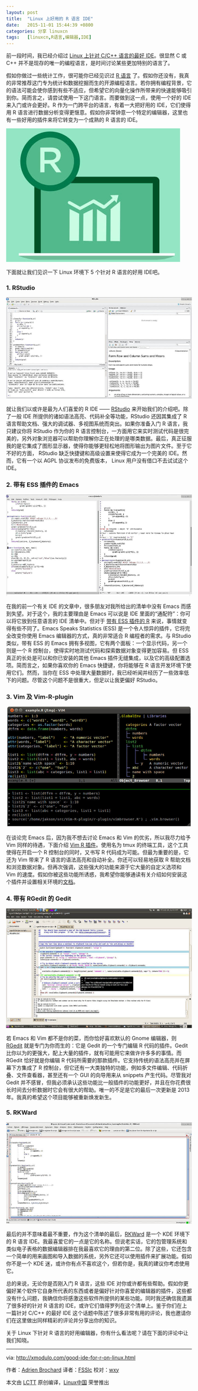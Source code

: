 ```yaml
---
layout: post
title:	"Linux 上好用的 R 语言 IDE"
date:	2015-11-01 15:44:39 +0800 
categories:	分享 linuxcn 
tags:	[linuxcn,R语言,编辑器,IDE]
---
```



前一段时间，我已经介绍过 [Linux 上针对 C/C++ 语言的最好 IDE](http://xmodulo.com/good-ide-for-c-cpp-linux.html)。很显然 C 或 C++ 并不是现存的唯一的编程语言，是时间讨论某些更加特别的语言了。


假如你做过一些统计工作，很可能你已经见识过 [R 语言](https://www.r-project.org/) 了。假如你还没有，我真的非常推荐这门专为统计和数据挖掘而生的开源编程语言。若你拥有编程背景，它的语法可能会使你感到有些不适应，但希望它的向量化操作所带来的快速能够吸引到你。简而言之，请尝试使用一下这门语言。而要做到这一点，使用一个好的 IDE 来入门或许会更好。R 作为一门跨平台的语言，有着一大把好用的 IDE，它们使得用 R 语言进行数据分析变得更惬意。假如你非常钟意一个特定的编辑器，这里也有一些好用的插件来将它转变为一个成熟的 R 语言的 IDE。


![](/Asserts/Images/album/201511/01/154432z0dnxs5z0zawzdad.jpg)


下面就让我们见识一下 Linux 环境下 5 个针对 R 语言的好用 IDE吧。


### 1. RStudio


![](/Asserts/Images/album/201511/01/154443pqssfbzi63zmg088.jpg)


就让我们以或许是最为人们喜爱的 R IDE —— [RStudio](https://www.rstudio.com/) 来开始我们的介绍吧。除了一般 IDE 所提供的诸如语法高亮、代码补全等功能，RStudio 还因其集成了 R 语言帮助文档、强大的调试器、多视图系统而突出。如果你准备入门 R 语言，我只建议你将 RStudio 作为你的 R 语言控制台，一方面用它来实时测试代码是很完美的，另外对象浏览器可以帮助你理解你正在处理的是哪类数据。最后，真正征服我的是它集成了图形显示器，使得你能够更轻松地将图形输出为图片文件。至于它不好的方面， RStudio 缺乏快捷键和高级设置来使得它成为一个完美的 IDE。然而，它有一个以 AGPL 协议发布的免费版本， Linux 用户没有借口不去试试这个 IDE。


### 2. 带有 ESS 插件的 Emacs


![](/Asserts/Images/album/201511/01/154445gze3intmqteg3ejz.jpg)


在我的前一个有关 IDE 的文章中，很多朋友对我所给出的清单中没有 Emacs 而感到失望。对于这个，我的主要理由是 Emacs 可以说是 IDE 里面的“通配符”：你可以将它放到任意语言的 IDE 清单中。但对于 [带有 ESS 插件的 R](http://ess.r-project.org/) 来说，事情就变得有些不同了。Emacs Speaks Statistics (ESS) 是一个令人惊异的插件，它将完全改变你使用 Emacs 编辑器的方式，真的非常适合 R 编程者的需求。与 RStudio 类似，带有 ESS 的 Emacs 拥有多视图，它有两个面板：一个显示代码，另一个则是一个 R 控制台，使得实时地测试代码和探索数据对象变得更加容易。但 ESS 真正的长处是可以和你已安装的其他 Emacs 插件无缝集成，以及它的高级配置选项。简而言之，如果你喜欢你的 Emacs 快捷键，你将能够在 R 语言开发环境下使用它们。然而，当你在 ESS 中处理大量数据时，我已经听闻并经历了一些效率低下的问题。尽管这个问题不是很重大，但足以让我更偏好 RStudio。


### 3. Vim 及 Vim-R-plugin


![](/Asserts/Images/album/201511/01/154445xmuo3lutb3bxtbt7.jpg)


在谈论完 Emacs 后，因为我不想去讨论 Emacs 和 Vim 的优劣，所以我尽力给予 Vim 同样的待遇，下面介绍 [Vim R 插件](http://www.vim.org/scripts/script.php?script_id=2628)。使用名为 tmux 的终端工具，这个工具使得在开启一个 R 控制台的同时，又书写 R 代码成为可能。但最为重要的是，它还为 Vim 带来了 R 语言的语法高亮和自动补全。你还可以轻易地获取 R 帮助文档和浏览数据对象。但再次强调，这些强大的功能来源于它大量的自定义选项和 Vim 的速度。假如你被这些功能所诱惑，我希望你能够通读有关介绍如何安装这个插件并设置相关环境的[文档](http://www.lepem.ufc.br/jaa/r-plugin.html)。


### 4. 带有 RGedit 的 Gedit


![](/Asserts/Images/album/201511/01/154445halo2xex2llng9x4.jpg)


若 Emacs 和 Vim 都不是你的菜，而你恰好喜欢默认的 Gnome 编辑器，则 [RGedit](http://rgedit.sourceforge.net/) 就是专门为你而生的：它是 Gedit 的一个专门编辑 R 代码的插件。Gedit 比你以为的更强大，配上大量的插件，就有可能用它来做许许多多的事情。而 RGedit 恰好就是你编辑 R 代码所需要的那款插件。它支持传统的语法高亮并在屏幕下方集成了 R 控制台，但它还有一大类独特的功能，例如多文件编辑、代码折叠、文件查看器，甚至还有一个 GUI 的向导用来从 snippets 产生代码。尽管我对 Gedit 并不感冒，但我必须承认这些功能比一般插件的功能更好，并且在你花费很长时间去分析数据时它会有很大的帮助。唯一的不足是它的最后一次更新是 2013 年。我真的希望这个项目能够被重新焕发新生。


### 5. RKWard


![](/Asserts/Images/album/201511/01/154445ra0ecfi36snceqwn.jpg)


最后的并不意味着最不重要，作为这个清单的最后，[RKWard](https://rkward.kde.org/) 是一个 KDE 环境下的 R 语言 IDE。我最喜爱它的一点是它的名称。但说老实话，它的包管理系统和类似电子表格的数据编辑器排在我最喜欢它的理由的第二位。除了这些，它还包含一个简单的用来画图和导入数据的系统，另外它还可以使用插件来扩展功能。假如你不是一个 KDE 迷，或许你有点不喜欢这个，但若你是，我真的建议你考虑使用它。


总的来说，无论你是否刚入门 R 语言，这些 IDE 对你或许都有些帮助。假如你更偏好某个软件它自身所代表的东西或者是偏好针对你喜爱的编辑器的插件，这些都没有什么问题，我确信你将感激这些软件所提供的某些功能。同时我还确信我遗漏了很多好的针对 R 语言的 IDE，或许它们值得罗列在这个清单上。鉴于你们在上一篇针对 C/C++ 的最好 IDE 这个话题中陈述了很多非常有用的评论，我也邀请你们在这里做出同样精彩的评论并分享出你的知识。


关于 Linux 下针对 R 语言的好用编辑器，你有什么看法呢？请在下面的评论中让我们知晓。




---


via: <http://xmodulo.com/good-ide-for-r-on-linux.html>


作者：[Adrien Brochard](http://xmodulo.com/author/adrien) 译者：[FSSlc](https://github.com/FSSlc) 校对：[wxy](https://github.com/wxy)


本文由 [LCTT](https://github.com/LCTT/TranslateProject) 原创编译，[Linux中国](https://linux.cn/) 荣誉推出

